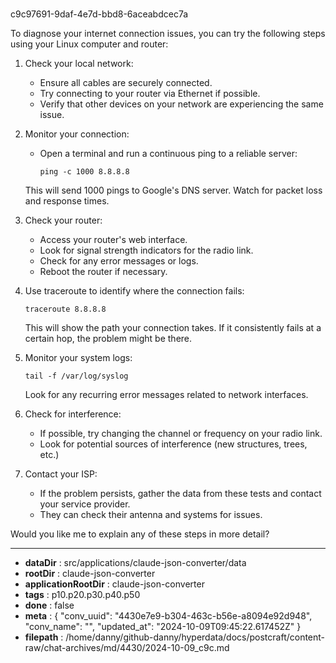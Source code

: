 # [](https://claude.ai/chat/4430e7e9-b304-463c-b56e-a8094e92d948)

c9c97691-9daf-4e7d-bbd8-6aceabdcec7a

 To diagnose your internet connection issues, you can try the following steps using your Linux computer and router:

1. Check your local network:
   - Ensure all cables are securely connected.
   - Try connecting to your router via Ethernet if possible.
   - Verify that other devices on your network are experiencing the same issue.

2. Monitor your connection:
   - Open a terminal and run a continuous ping to a reliable server:
     ```
     ping -c 1000 8.8.8.8
     ```
   This will send 1000 pings to Google's DNS server. Watch for packet loss and response times.

3. Check your router:
   - Access your router's web interface.
   - Look for signal strength indicators for the radio link.
   - Check for any error messages or logs.
   - Reboot the router if necessary.

4. Use traceroute to identify where the connection fails:
   ```
   traceroute 8.8.8.8
   ```
   This will show the path your connection takes. If it consistently fails at a certain hop, the problem might be there.

5. Monitor your system logs:
   ```
   tail -f /var/log/syslog
   ```
   Look for any recurring error messages related to network interfaces.

6. Check for interference:
   - If possible, try changing the channel or frequency on your radio link.
   - Look for potential sources of interference (new structures, trees, etc.)

7. Contact your ISP:
   - If the problem persists, gather the data from these tests and contact your service provider.
   - They can check their antenna and systems for issues.

Would you like me to explain any of these steps in more detail?

---

* **dataDir** : src/applications/claude-json-converter/data
* **rootDir** : claude-json-converter
* **applicationRootDir** : claude-json-converter
* **tags** : p10.p20.p30.p40.p50
* **done** : false
* **meta** : {
  "conv_uuid": "4430e7e9-b304-463c-b56e-a8094e92d948",
  "conv_name": "",
  "updated_at": "2024-10-09T09:45:22.617452Z"
}
* **filepath** : /home/danny/github-danny/hyperdata/docs/postcraft/content-raw/chat-archives/md/4430/2024-10-09_c9c.md